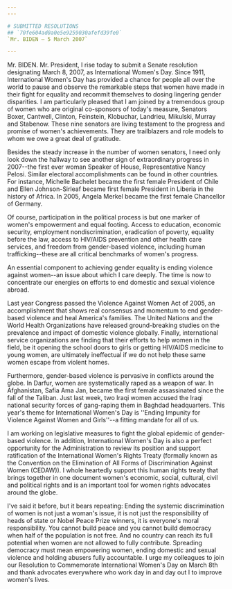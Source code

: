 ```yaml
---
---

# SUBMITTED RESOLUTIONS
## `70fe604ad0a0e5e9259030afefd39fe0`
`Mr. BIDEN — 5 March 2007`

---
```



Mr. BIDEN. Mr. President, I rise today to submit a Senate resolution 
designating March 8, 2007, as International Women's Day. Since 1911, 
International Women's Day has provided a chance for people all over the 
world to pause and observe the remarkable steps that women have made in 
their fight for equality and recommit themselves to dosing lingering 
gender disparities. I am particularly pleased that I am joined by a 
tremendous group of women who are original co-sponsors of today's 
measure, Senators Boxer, Cantwell, Clinton, Feinstein, Klobuchar, 
Landrieu, Mikulski, Murray and Stabenow. These nine senators are living 
testament to the progress and promise of women's achievements. They are 
trailblazers and role models to whom we owe a great deal of gratitude.

Besides the steady increase in the number of women senators, I need 
only look down the hallway to see another sign of extraordinary 
progress in 2007--the first ever woman Speaker of House, Representative 
Nancy Pelosi. Similar electoral accomplishments can be found in other 
countries. For instance, Michelle Bachelet became the first female 
President of Chile and Ellen Johnson-Sirleaf became first female 
President in Liberia in the history of Africa. In 2005, Angela Merkel 
became the first female Chancellor of Germany.

Of course, participation in the political process is but one marker 
of women's empowerment and equal footing. Access to education, economic 
security, employment nondiscrimination, eradication of poverty, 
equality before the law, access to HIV/AIDS prevention and other health 
care services, and freedom from gender-based violence, including human 
trafficking--these are all critical benchmarks of women's progress.

An essential component to achieving gender equality is ending 
violence against women--an issue about which I care deeply. The time is 
now to concentrate our energies on efforts to end domestic and sexual 
violence abroad.


Last year Congress passed the Violence Against Women Act of 2005, an 
accomplishment that shows real consensus and momentum to end gender-
based violence and heal America's families. The United Nations and the 
World Health Organizations have released ground-breaking studies on the 
prevalence and impact of domestic violence globally. Finally, 
international service organizations are finding that their efforts to 
help women in the field, be it opening the school doors to girls or 
getting HIV/AIDS medicine to young women, are ultimately ineffectual if 
we do not help these same women escape from violent homes.

Furthermore, gender-based violence is pervasive in conflicts around 
the globe. In Darfur, women are systematically raped as a weapon of 
war. In Afghanistan, Safia Ama Jan, became the first female 
assassinated since the fall of the Taliban. Just last week, two Iraqi 
women accused the Iraqi national security forces of gang-raping them in 
Baghdad headquarters. This year's theme for International Women's Day 
is ''Ending Impunity for Violence Against Women and Girls''--a fitting 
mandate for all of us.

I am working on legislative measures to fight the global epidemic of 
gender-based violence. In addition, International Women's Day is also a 
perfect opportunity for the Administration to review its position and 
support ratification of the International Women's Rights Treaty 
(formally known as the Convention on the Elimination of All Forms of 
Discrimination Against Women (CEDAW)). I whole heartedly support this 
human rights treaty that brings together in one document women's 
economic, social, cultural, civil and political rights and is an 
important tool for women rights advocates around the globe.

I've said it before, but it bears repeating: Ending the systemic 
discrimination of women is not just a woman's issue, it is not just the 
responsibility of heads of state or Nobel Peace Prize winners, it is 
everyone's moral responsibility. You cannot build peace and you cannot 
build democracy when half of the population is not free. And no country 
can reach its full potential when women are not allowed to fully 
contribute. Spreading democracy must mean empowering women, ending 
domestic and sexual violence and holding abusers fully accountable. I 
urge my colleagues to join our Resolution to Commemorate International 
Women's Day on March 8th and thank advocates everywhere who work day in 
and day out I to improve women's lives.
